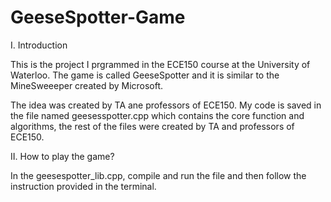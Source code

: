 # GeeseSpotter-Game

I. Introduction

This is the project I prgrammed in the ECE150 course at the University of Waterloo.
The game is called GeeseSpotter and it is similar to the MineSweeeper created by Microsoft.

The idea was created by TA ane professors of ECE150.
My code is saved in the file named geesesspotter.cpp which contains the core function and algorithms, the rest of the files were created by TA and professors of ECE150.

II. How to play the game?

In the geesespotter_lib.cpp, compile and run the file and then follow the instruction provided in the terminal.

